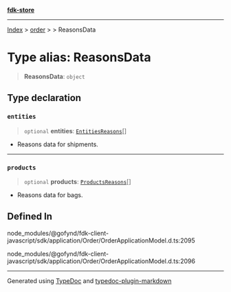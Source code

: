 [**fdk-store**](../../../README.md)
***

[Index](../../../API.md) > [order](../../README.md) > [<internal>](../README.md) > ReasonsData

# Type alias: ReasonsData

> **ReasonsData**: `object`

## Type declaration

### `entities`

> `optional` **entities**: [`EntitiesReasons`](type-alias.EntitiesReasons.md)[]

- Reasons data for shipments.

***

### `products`

> `optional` **products**: [`ProductsReasons`](type-alias.ProductsReasons.md)[]

- Reasons data for bags.

## Defined In

node\_modules/@gofynd/fdk-client-javascript/sdk/application/Order/OrderApplicationModel.d.ts:2095

node\_modules/@gofynd/fdk-client-javascript/sdk/application/Order/OrderApplicationModel.d.ts:2096

***
Generated using [TypeDoc](https://typedoc.org/) and [typedoc-plugin-markdown](https://www.npmjs.com/package/typedoc-plugin-markdown)
